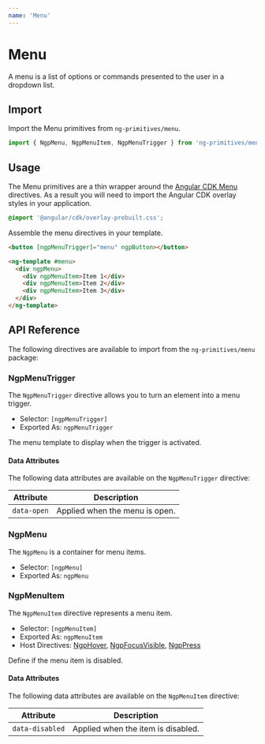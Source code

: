 ```yaml
---
name: 'Menu'
---
```


# Menu

A menu is a list of options or commands presented to the user in a dropdown list.

<docs-example name="menu"></docs-example>

## Import

Import the Menu primitives from `ng-primitives/menu`.

```ts
import { NgpMenu, NgpMenuItem, NgpMenuTrigger } from 'ng-primitives/menu';
```

## Usage

The Menu primitives are a thin wrapper around the [Angular CDK Menu](https://material.angular.io/cdk/menu/overview) directives.
As a result you will need to import the Angular CDK overlay styles in your application.

```css
@import '@angular/cdk/overlay-prebuilt.css';
```

Assemble the menu directives in your template.

```html
<button [ngpMenuTrigger]="menu" ngpButton></button>

<ng-template #menu>
  <div ngpMenu>
    <div ngpMenuItem>Item 1</div>
    <div ngpMenuItem>Item 2</div>
    <div ngpMenuItem>Item 3</div>
  </div>
</ng-template>
```

## API Reference

The following directives are available to import from the `ng-primitives/menu` package:

### NgpMenuTrigger

The `NgpMenuTrigger` directive allows you to turn an element into a menu trigger.

- Selector: `[ngpMenuTrigger]`
- Exported As: `ngpMenuTrigger`

<response-field name="ngpMenuTrigger" type="TemplateRef" required="true">
  The menu template to display when the trigger is activated.
</response-field>

#### Data Attributes

The following data attributes are available on the `NgpMenuTrigger` directive:

| Attribute   | Description                    |
| ----------- | ------------------------------ |
| `data-open` | Applied when the menu is open. |

### NgpMenu

The `NgpMenu` is a container for menu items.

- Selector: `[ngpMenu]`
- Exported As: `ngpMenu`

### NgpMenuItem

The `NgpMenuItem` directive represents a menu item.

- Selector: `[ngpMenuItem]`
- Exported As: `ngpMenuItem`
- Host Directives: [NgpHover](/interactions/hover), [NgpFocusVisible](/interactions/focus-visible), [NgpPress](/interactions/press)

<response-field name="ngpMenuItemDisabled" type="boolean" default="false">
  Define if the menu item is disabled.
</response-field>

#### Data Attributes

The following data attributes are available on the `NgpMenuItem` directive:

| Attribute       | Description                        |
| --------------- | ---------------------------------- |
| `data-disabled` | Applied when the item is disabled. |
